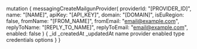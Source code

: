 mutation {
    messagingCreateMailgunProvider(
        providerId: "[PROVIDER_ID]",
        name: "[NAME]",
        apiKey: "[API_KEY]",
        domain: "[DOMAIN]",
        isEuRegion: false,
        fromName: "[FROM_NAME]",
        fromEmail: "email@example.com",
        replyToName: "[REPLY_TO_NAME]",
        replyToEmail: "email@example.com",
        enabled: false
    ) {
        _id
        _createdAt
        _updatedAt
        name
        provider
        enabled
        type
        credentials
        options
    }
}
